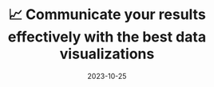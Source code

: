 ---
title: 📈 Communicate your results effectively with the best data visualizations
summary: Use popular tools such as Plotly, Mermaid, and data frames.
date: 2023-10-25
authors:
  - admin
tags:
  - Hugo
  - Hugo Blox
  - Markdown
image:
  caption: 'Image credit: [**Unsplash**](https://unsplash.com)'
---